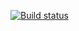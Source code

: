 [![Build status](https://ci.appveyor.com/api/projects/status/t5c88v468onqnvsn?svg=true)](https://ci.appveyor.com/project/mslancer/alphabank)
